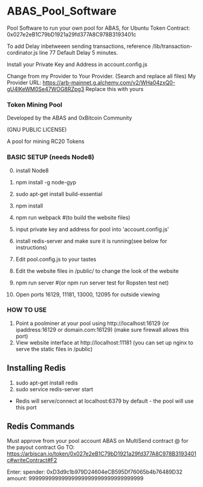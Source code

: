 # ABAS_Pool_Software
Pool Software to run your own pool for ABAS, for Ubuntu
Token Contract: 0x027e2eB1C79bD1921a29fd377A8C978B3193401c


To add Delay inbetweeen sending transactions, reference /lib/transaction-cordinator.js line 77
Default Delay 5 minutes.

Install your Private Key and Address in account.config.js

Change from my Provider to Your Provider. (Search and replace all files)
My Provider URL: https://arb-mainnet.g.alchemy.com/v2/WHa04zxQ0-gU4lKeWM0Se47WOG8RZpg3
Replace this with yours

### Token Mining Pool  

Developed by the ABAS and 0xBitcoin Community

(GNU PUBLIC LICENSE)

A pool for mining RC20 Tokens

### BASIC SETUP  (needs Node8)
0. install Node8
1. npm install -g node-gyp
1. sudo apt-get install build-essential
2. npm install
3. npm run webpack  #(to build the website files)
4. input private key and address for pool into 'account.config.js'

5. install redis-server and make sure it is running(see below for instructions)
6. Edit pool.config.js to your tastes
7. Edit the website files in /public/  to change the look of the website
8. npm run server #(or npm run server test for Ropsten test net)
9. Open ports 16129, 11181, 13000, 12095 for outside viewing

### HOW TO USE
1. Point a poolminer at your pool using http://localhost:16129  (or ipaddress:16129 or domain.com:16129)  (make sure firewall allows this port)
2. View website interface at http://localhost:11181 (you can set up nginx to serve the static files in /public)


## Installing Redis  
  1. sudo apt-get install redis
  2. sudo service redis-server start

   - Redis will serve/connect at localhost:6379 by default - the pool will use this port

## Redis Commands

Must approve from your pool account ABAS on MultiSend contract @ for the payout contract
Go TO: 
https://arbiscan.io/token/0x027e2eB1C79bD1921a29fd377A8C978B3193401c#writeContract#F2

Enter:
spender: 0xD3d9c1b979D24604eCB595Df76065b4b76489D32
amount: 99999999999999999999999999999999999
